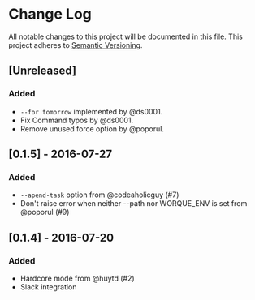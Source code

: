 # Change Log
All notable changes to this project will be documented in this file.
This project adheres to [Semantic Versioning](http://semver.org/).

## [Unreleased]
### Added
* `--for tomorrow` implemented by @ds0001.
* Fix Command typos by @ds0001.
* Remove unused force option by @poporul.

## [0.1.5] - 2016-07-27
### Added
* `--apend-task` option from @codeaholicguy (#7)
* Don't raise error when neither --path nor WORQUE_ENV is set from @poporul (#9)

## [0.1.4] - 2016-07-20
### Added
* Hardcore mode from @huytd (#2)
* Slack integration
